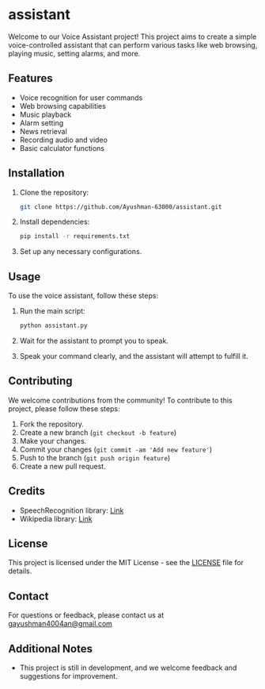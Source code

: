 # assistant


Welcome to our Voice Assistant project! This project aims to create a simple voice-controlled assistant that can perform various tasks like web browsing, playing music, setting alarms, and more.

## Features

- Voice recognition for user commands
- Web browsing capabilities
- Music playback
- Alarm setting
- News retrieval
- Recording audio and video
- Basic calculator functions

## Installation

1. Clone the repository:

    ```bash
    git clone https://github.com/Ayushman-63000/assistant.git
    ```

2. Install dependencies:

    ```bash
    pip install -r requirements.txt
    ```

3. Set up any necessary configurations.

## Usage

To use the voice assistant, follow these steps:

1. Run the main script:

    ```bash
    python assistant.py
    ```

2. Wait for the assistant to prompt you to speak.

3. Speak your command clearly, and the assistant will attempt to fulfill it.


## Contributing

We welcome contributions from the community! To contribute to this project, please follow these steps:

1. Fork the repository.
2. Create a new branch (`git checkout -b feature`)
3. Make your changes.
4. Commit your changes (`git commit -am 'Add new feature'`)
5. Push to the branch (`git push origin feature`)
6. Create a new pull request.

## Credits

- SpeechRecognition library: [Link](https://github.com/Uberi/speech_recognition)
- Wikipedia library: [Link](https://github.com/goldsmith/Wikipedia)

## License

This project is licensed under the MIT License - see the [LICENSE](LICENSE) file for details.

## Contact

For questions or feedback, please contact us at gayushman4004an@gmail.com

## Additional Notes

- This project is still in development, and we welcome feedback and suggestions for improvement.
